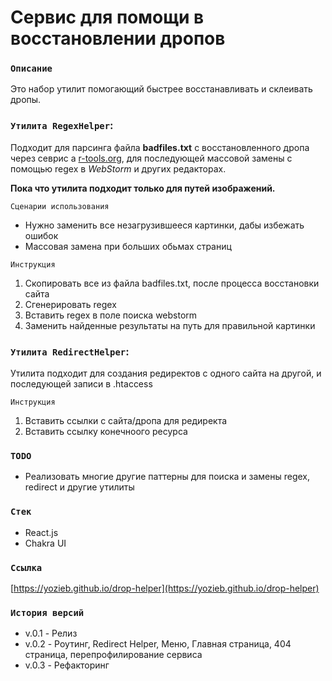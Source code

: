 # Сервис для помощи в восстановлении дропов

### `Описание`
Это набор утилит помогающий быстрее восстанавливать и склеивать дропы.

### `Утилита RegexHelper`:
Подходит для парсинга файла **badfiles.txt** с восстановленного дропа через севрис a
<a href="https://r-tools.org">r-tools.org</a>,
для последующей массовой замены с помощью regex в *WebStorm* и других редакторах. 

**Пока что утилита подходит только для путей изображений.**

`Сценарии использования`
- Нужно заменить все незагрузившееся картинки, дабы избежать ошибок
- Массовая замена при больших обьмах страниц

`Инструкция`
1. Скопировать все из файла badfiles.txt, после процесса восстановки сайта
2. Сгенерировать regex
3. Вставить regex в поле поиска webstorm
4. Заменить найденные результаты на путь для правильной картинки

### `Утилита RedirectHelper`:
Утилита подходит для создания редиректов с одного сайта на другой, и последующей записи в .htaccess

`Инструкция`
1. Вставить ссылки с сайта/дропа для редиректа
2. Вставить ссылку конечноого ресурса

### `TODO`
- Реализовать многие другие паттерны для поиска и замены regex, redirect и другие утилиты

### `Стек`

- React.js
- Chakra UI

### `Ссылка`

[https://yozieb.github.io/drop-helper](https://yozieb.github.io/drop-helper)

### `История версий`
- v.0.1 - Релиз
- v.0.2 - Роутинг, Redirect Helper, Меню, Главная страница, 404 страница, перепрофилирование сервиса
- v.0.3 - Рефакторинг